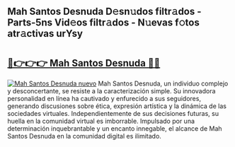 ## Mah Santos Desnuda D𝚎sn𝚞dos filtr𝚊dos - Parts-5ns Vid𝚎os filtr𝚊dos - N𝚞evas f𝚘tos atr𝚊ctivas urYsy

# <h2><a href="http://mbavh7.tromn.icu/?c=Mah+Santos+Desnuda">🔗👉👉👉 Mah Santos Desnuda 🔗🔗</a></h2>

[![Mah Santos Desnuda nuevo](https://i.imgur.com/pEAQMta.gif)](http://mbavh7.tromn.icu/?c=Mah+Santos+Desnuda)
Mah Santos Desnuda, un individuo complejo y desconcertante, se resiste a la caracterización simple. Su innovadora personalidad en línea ha cautivado y enfurecido a sus seguidores, generando discusiones sobre ética, expresión artística y la dinámica de las sociedades virtuales. Independientemente de sus decisiones futuras, su huella en la comunidad virtual es imborrable. Impulsado por una determinación inquebrantable y un encanto innegable, el alcance de Mah Santos Desnuda en la comunidad digital es ilimitado.
